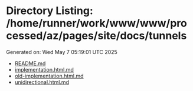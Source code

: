 # Directory Listing: /home/runner/work/www/www/processed/az/pages/site/docs/tunnels
Generated on: Wed May  7 05:19:01 UTC 2025

- [README.md](README.md)
- [implementation.html.md](implementation.html.md)
- [old-implementation.html.md](old-implementation.html.md)
- [unidirectional.html.md](unidirectional.html.md)
